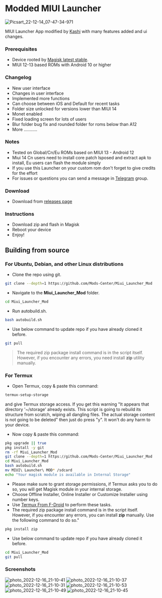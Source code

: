 # Modded MIUI Launcher
 
![Picsart_22-12-14_07-47-34-971](https://telegra.ph/file/72c57aba7fc39d95a1e27.png)

MIUI Launcher App modified by [Kashi](https://t.me/kakashi1v1) with many features added and ui changes.

### Prerequisites
- Device rooted by [Magisk latest stable](https://github.com/topjohnwu/Magisk/releases/latest).
- MIUI 12-13 based ROMs with Android 10 or higher

### Changelog
- New user interface
- Changes in user interface
- Implemented more functions
- Can choose between iOS and Default for recent tasks
- Folder size unlocked for versions lower than MIUI 14
- Monet enabled
- Fixed loading screen for lots of users
- Blur folder bug fix and rounded folder for roms below than A12
- More ...........

### Notes
- Tested on Global/Cn/Eu ROMs based on MIUI 13 - Android 12
- Miui 14 Cn users need to install core patch lsposed and extract apk to install, Eu users can flash the module simply
- If you use this Launcher on your custom rom don't forget to give credits for the effort
- For issues or questions you can send a message in [Telegram](https://t.me/bootloop_discussion) group.

### Download
- Download from [releases page](https://github.com/Mods-Center/Miui_Launcher_Mod/releases)

### Instructions
- Download zip and flash in Magisk
- Reboot your device
- Enjoy!

## Building from source

### For Ubuntu, Debian, and other Linux distributions
- Clone the repo using git.
```sh
git clone --depth=1 https://github.com/Mods-Center/Miui_Launcher_Mod
```
- Navigate to the **Miui_Launcher_Mod** folder.
```sh
cd Miui_Launcher_Mod
```
- Run autobuild.sh.
```sh
bash autobuild.sh
```
- Use below command to update repo if you have already cloned it before.
```sh
git pull
```

> The required zip package install command is in the script itself. However, if you encounter any errors, you need install **zip** utility manually.

### For Termux
- Open Termux, copy & paste this command:
```sh
termux-setup-storage
```
and give Termux storage access. If you get this warning "It appears that directory '~/storage' already exists. This script is going to rebuild its structure from scratch, wiping all dangling files. The actual storage content is not going to be deleted" then just do press "y". It won't do any harm to your device.
- Now copy & paste this command:
```sh
pkg upgrade || true
pkg install -y git
rm -rf Miui_Launcher_Mod
git clone --depth=1 https://github.com/Mods-Center/Miui_Launcher_Mod
cd Miui_Launcher_Mod
bash autobuild.sh
mv MIUI\ Launcher\ MOD* /sdcard
echo "Your magisk module is available in Internal Storage"
```
- Please make sure to grant storage permissions, if Termux asks you to do so, you will get Magisk module in your internal storage.
- Choose Offline Installer, Online Installer or Customize Installer using number keys.
- Use [Termux From F-Droid](https://f-droid.org/en/packages/com.termux/) to perform these tasks.
- The required zip package install command is in the script itself. However, if you encounter any errors, you can install **zip** manually. Use the following command to do so."
```sh
pkg install zip
```
- Use below command to update repo if you have already cloned it before.
```sh
cd Miui_Launcher_Mod
git pull
```

### Screenshots ###
![photo_2022-12-16_21-10-41](https://telegra.ph/file/171a778ecc6d9ecb0d92a.png)
![photo_2022-12-16_21-10-37](https://telegra.ph/file/83ab4240b157089f7ac9c.png)
![photo_2022-12-16_21-10-31](https://telegra.ph/file/a7eeca73de1fc547fd5b5.png)
![photo_2022-12-16_21-10-53](https://telegra.ph/file/4747a85c7f22a5c0f76dd.png)
![photo_2022-12-16_21-10-49](https://telegra.ph/file/ae49add564eba33723a62.png)
![photo_2022-12-16_21-10-45](https://telegra.ph/file/a151a94a9b55e23725a20.png)




